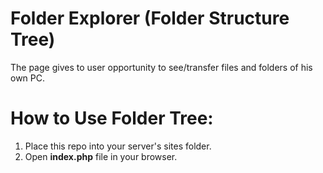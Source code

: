 # Folder Explorer (Folder Structure Tree)
The page gives to user opportunity to see/transfer files and folders of his own PC.

# How to Use Folder Tree:
1. Place this repo into your server's sites folder.
2. Open **index.php** file in your browser.

